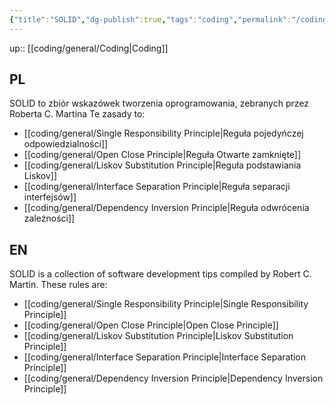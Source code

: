 ```yaml
---
{"title":"SOLID","dg-publish":true,"tags":"coding","permalink":"/coding/general/solid/","dgPassFrontmatter":true}
---
```


up:: [[coding/general/Coding\|Coding]]

## PL
SOLID to zbiór wskazówek tworzenia oprogramowania, zebranych przez Roberta C. Martina
Te zasady to:
- [[coding/general/Single Responsibility Principle\|Reguła pojedyńczej odpowiedzialności]]
- [[coding/general/Open Close Principle\|Reguła Otwarte zamknięte]]
- [[coding/general/Liskov Substitution Principle\|Reguła podstawiania Liskov]]
- [[coding/general/Interface Separation Principle\|Reguła separacji interfejsów]]
- [[coding/general/Dependency Inversion Principle\|Reguła odwrócenia zależności]]

## EN
SOLID is a collection of software development tips compiled by Robert C. Martin.
These rules are: 
- [[coding/general/Single Responsibility Principle\|Single Responsibility Principle]]
- [[coding/general/Open Close Principle\|Open Close Principle]]
- [[coding/general/Liskov Substitution Principle\|Liskov Substitution Principle]]
- [[coding/general/Interface Separation Principle\|Interface Separation Principle]]
- [[coding/general/Dependency Inversion Principle\|Dependency Inversion Principle]]